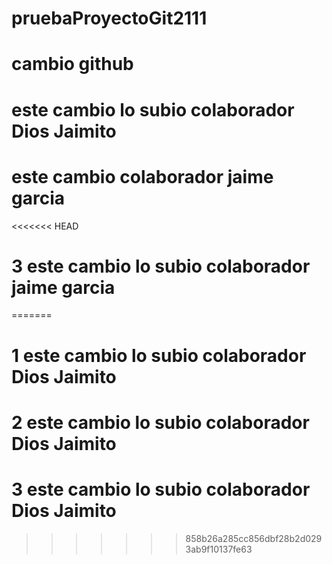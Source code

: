 # pruebaProyectoGit2111
# cambio github
# este cambio lo subio colaborador Dios Jaimito
# este cambio colaborador jaime garcia
<<<<<<< HEAD



# 3 este cambio lo subio colaborador jaime garcia
=======
#
# 1 este cambio lo subio colaborador Dios Jaimito
# 2 este cambio lo subio colaborador Dios Jaimito
# 3 este cambio lo subio colaborador Dios Jaimito
>>>>>>> 858b26a285cc856dbf28b2d0293ab9f10137fe63
